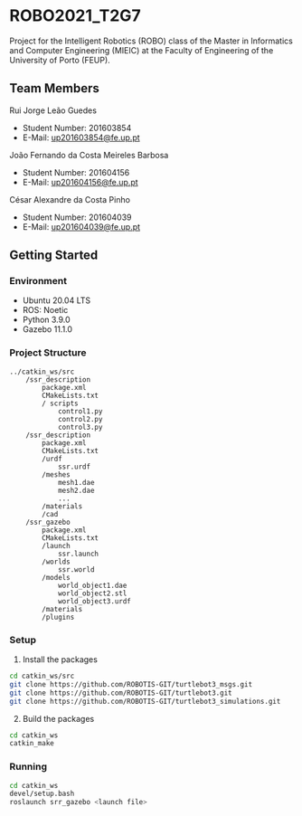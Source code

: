 # ROBO2021_T2G7

Project for the Intelligent Robotics (ROBO) class of the Master in Informatics and Computer Engineering (MIEIC) at the Faculty of Engineering of the University of Porto (FEUP). 

## Team Members 

Rui Jorge Leão Guedes
* Student Number: 201603854
* E-Mail: up201603854@fe.up.pt

João Fernando da Costa Meireles Barbosa
* Student Number: 201604156
* E-Mail: up201604156@fe.up.pt

César Alexandre da Costa Pinho <br>
* Student Number: 201604039
* E-Mail: up201604039@fe.up.pt 

## Getting Started

### Environment

* Ubuntu 20.04 LTS
* ROS: Noetic
* Python 3.9.0
* Gazebo 11.1.0

### Project Structure

```
../catkin_ws/src
    /ssr_description
        package.xml
        CMakeLists.txt
        / scripts
            control1.py
            control2.py
            control3.py
    /ssr_description
        package.xml
        CMakeLists.txt
        /urdf
            ssr.urdf
        /meshes
            mesh1.dae
            mesh2.dae
            ...
        /materials
        /cad
    /ssr_gazebo
        package.xml
        CMakeLists.txt
        /launch
            ssr.launch
        /worlds
            ssr.world
        /models
            world_object1.dae
            world_object2.stl
            world_object3.urdf
        /materials
        /plugins
```

### Setup

1. Install the packages
```bash
cd catkin_ws/src
git clone https://github.com/ROBOTIS-GIT/turtlebot3_msgs.git
git clone https://github.com/ROBOTIS-GIT/turtlebot3.git
git clone https://github.com/ROBOTIS-GIT/turtlebot3_simulations.git
```

2. Build the packages
```bash
cd catkin_ws 
catkin_make
```

### Running

```bash
cd catkin_ws 
devel/setup.bash
roslaunch srr_gazebo <launch file>
```